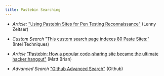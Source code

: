 ```yaml
---
title: Pastebin Searching
---
```


  * *Article:* ["Using Pastebin Sites for Pen Testing Reconnaissance"](http://blog.zeltser.com/post/7303303567/paste-sites-for-pen-testing-reconnaissance) (Lenny Zeltser)
  
  * *Custom Search* ["This custom search page indexes 80 Paste Sites:"](http://inteltechniques.com/OSINT/pastebins.html) (Intel Techniques)

  * *Article* ["Pastebin: How a popular code-sharing site became the ultimate hacker hangout"](http://thenextweb.com/socialmedia/2011/06/05/pastebin-how-a-popular-code-sharing-site-became-the-ultimate-hacker-hangout/) (Matt Brian)

  * *Advanced Search* ["Github Advanced Search"](https://github.com/search/advanced) (Github)
